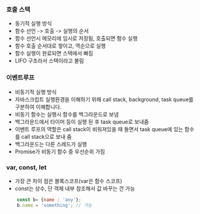### 호출 스택
- 동기적 실행 방식
- 함수 선언  -> 호출 -> 실행의 순서
- 함수 선언시 메모리에 임시로 저장됨, 호출되면 함수 실행
- 함수 호출 순서대로 쌓이고, 역순으로 실행
- 함수 실행이 완료되면 스택에서 빠짐
- LIFO 구조라서 스택이라고 불림

### 이벤트루프
- 비동기적 실행 방식
- 자바스크립트 실행환경을 이해하기 위해 call stack, background, task queue를 구분하여 이해합니다.
- 비동기 함수는 실행시 함수를 백그라운드로 보냄
- 백그라운드에서 타이머 등이 실행 된 후 task queue로 보내줌
- 이벤트 루프의 역할은 call stack이 비워져있을 때 돌면서 task queue에 있는 함수를 call stack으로 보내 줌
- 백그라운드는 다른 스레드가 실행
- Promise가 비동기 함수 중 우선순위 가짐

### var, const, let
- 가장 큰 차이 점은 블록스코프(var은 함수 스코프)
- const는 상수, 단 객체 내부 참조해서 값 바꾸는 건 가능
```javascript
    const b= {name : 'any'};
    b.name = 'something'; // 가능
```
